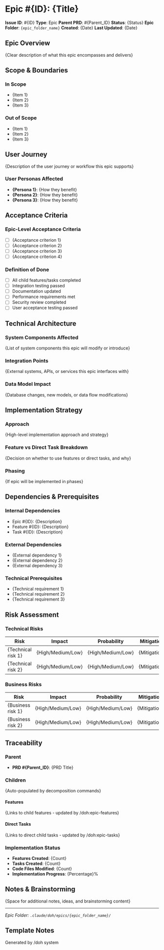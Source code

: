# Epic #{ID}: {Title}

**Issue ID**: #{ID} **Type**: Epic **Parent PRD**: #{Parent_ID} **Status**: {Status} **Epic Folder**:
`{epic_folder_name}` **Created**: {Date} **Last Updated**: {Date}

## Epic Overview

{Clear description of what this epic encompasses and delivers}

## Scope & Boundaries

### In Scope

- {Item 1}
- {Item 2}
- {Item 3}

### Out of Scope

- {Item 1}
- {Item 2}
- {Item 3}

## User Journey

{Description of the user journey or workflow this epic supports}

### User Personas Affected

- **{Persona 1}**: {How they benefit}
- **{Persona 2}**: {How they benefit}
- **{Persona 3}**: {How they benefit}

## Acceptance Criteria

### Epic-Level Acceptance Criteria

- [ ] {Acceptance criterion 1}
- [ ] {Acceptance criterion 2}
- [ ] {Acceptance criterion 3}
- [ ] {Acceptance criterion 4}

### Definition of Done

- [ ] All child features/tasks completed
- [ ] Integration testing passed
- [ ] Documentation updated
- [ ] Performance requirements met
- [ ] Security review completed
- [ ] User acceptance testing passed

## Technical Architecture

### System Components Affected

{List of system components this epic will modify or introduce}

### Integration Points

{External systems, APIs, or services this epic interfaces with}

### Data Model Impact

{Database changes, new models, or data flow modifications}

## Implementation Strategy

### Approach

{High-level implementation approach and strategy}

### Feature vs Direct Task Breakdown

{Decision on whether to use features or direct tasks, and why}

### Phasing

{If epic will be implemented in phases}

## Dependencies & Prerequisites

### Internal Dependencies

- Epic #{ID}: {Description}
- Feature #{ID}: {Description}
- Task #{ID}: {Description}

### External Dependencies

- {External dependency 1}
- {External dependency 2}
- {External dependency 3}

### Technical Prerequisites

- {Technical requirement 1}
- {Technical requirement 2}
- {Technical requirement 3}

## Risk Assessment

### Technical Risks

| Risk               | Impact            | Probability       | Mitigation   |
| ------------------ | ----------------- | ----------------- | ------------ |
| {Technical risk 1} | {High/Medium/Low} | {High/Medium/Low} | {Mitigation} |
| {Technical risk 2} | {High/Medium/Low} | {High/Medium/Low} | {Mitigation} |

### Business Risks

| Risk              | Impact            | Probability       | Mitigation   |
| ----------------- | ----------------- | ----------------- | ------------ |
| {Business risk 1} | {High/Medium/Low} | {High/Medium/Low} | {Mitigation} |
| {Business risk 2} | {High/Medium/Low} | {High/Medium/Low} | {Mitigation} |

## Traceability

### Parent

- **PRD #{Parent_ID}**: {PRD Title}

### Children

{Auto-populated by decomposition commands}

#### Features

{Links to child features - updated by /doh:epic-features}

#### Direct Tasks

{Links to direct child tasks - updated by /doh:epic-tasks}

### Implementation Status

- **Features Created**: {Count}
- **Tasks Created**: {Count}
- **Code Files Modified**: {Count}
- **Implementation Progress**: {Percentage}%

## Notes & Brainstorming

{Space for additional notes, ideas, and brainstorming content}

---

_Epic Folder: `.claude/doh/epics/{epic_folder_name}/`_

## Template Notes

Generated by /doh system
